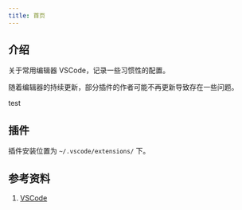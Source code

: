 ```yaml
---
title: 首页
---
```


## 介绍

关于常用编辑器 VSCode，记录一些习惯性的配置。

随着编辑器的持续更新，部分插件的作者可能不再更新导致存在一些问题。

test




## 插件

插件安装位置为 `~/.vscode/extensions/` 下。



## 参考资料

1. [VSCode](https://code.visualstudio.com/docs)
